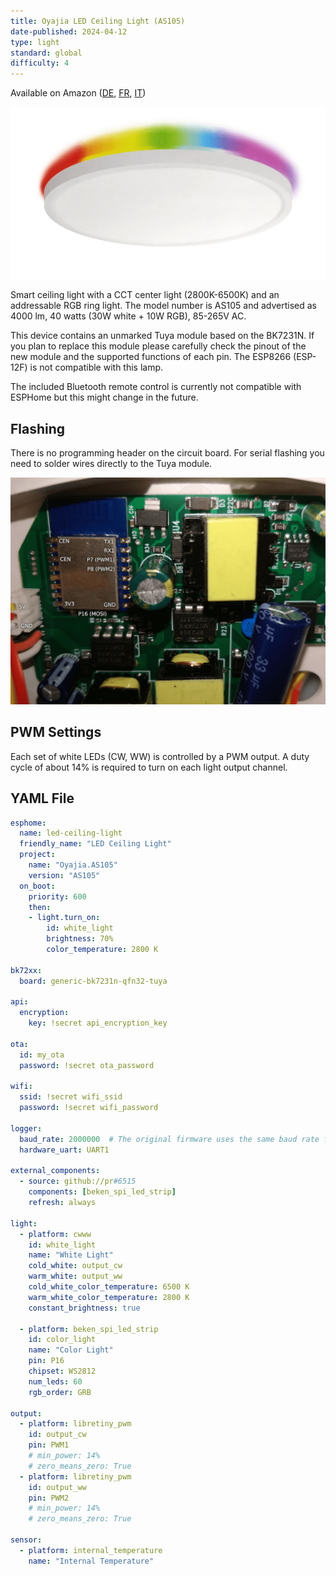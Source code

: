 ```yaml
---
title: Oyajia LED Ceiling Light (AS105)
date-published: 2024-04-12
type: light
standard: global
difficulty: 4
---
```


Available on Amazon ([DE](https://www.amazon.de/Oyajia-Deckenleuchte-Bluetooth-Wifi-Fernbedienung-Deckenlampe/dp/B0BN65QGFP), [FR](https://www.amazon.fr/intelligente-t%C3%A9l%C3%A9commande-Bluetooth-Wifi-Contr%C3%B4lable-lapplication/dp/B0BN65QGFP), [IT](https://www.amazon.it/dimmerabile-telecomando-Bluetooth-intelligente-compatibile/dp/B0BN65QGFP))

![Product Image](AS105.png "Product Image")

Smart ceiling light with a CCT center light (2800K-6500K) and an addressable RGB ring light. The model number is AS105 and advertised as 4000 lm, 40 watts (30W white + 10W RGB), 85-265V AC.

This device contains an unmarked Tuya module based on the BK7231N. If you plan to replace this module please carefully check the pinout of the new module and the supported functions of each pin. The ESP8266 (ESP-12F) is not compatible with this lamp.

The included Bluetooth remote control is currently not compatible with ESPHome but this might change in the future. 

## Flashing

There is no programming header on the circuit board. For serial flashing you need to solder wires directly to the Tuya module.

![Pinout](pinout.png "Pinout")

## PWM Settings

Each set of white LEDs (CW, WW) is controlled by a PWM output. A duty cycle of about 14% is required to turn on each light output channel.

## YAML File

```yaml
esphome:
  name: led-ceiling-light
  friendly_name: "LED Ceiling Light"
  project:
    name: "Oyajia.AS105"
    version: "AS105"
  on_boot:
    priority: 600
    then:
    - light.turn_on:
        id: white_light
        brightness: 70%
        color_temperature: 2800 K

bk72xx:
  board: generic-bk7231n-qfn32-tuya

api:
  encryption:
    key: !secret api_encryption_key

ota:
  id: my_ota
  password: !secret ota_password

wifi:
  ssid: !secret wifi_ssid
  password: !secret wifi_password

logger:
  baud_rate: 2000000  # The original firmware uses the same baud rate for log outputs
  hardware_uart: UART1

external_components:
  - source: github://pr#6515
    components: [beken_spi_led_strip]
    refresh: always

light:
  - platform: cwww
    id: white_light
    name: "White Light"
    cold_white: output_cw
    warm_white: output_ww
    cold_white_color_temperature: 6500 K
    warm_white_color_temperature: 2800 K
    constant_brightness: true

  - platform: beken_spi_led_strip
    id: color_light
    name: "Color Light"
    pin: P16
    chipset: WS2812
    num_leds: 60
    rgb_order: GRB

output:
  - platform: libretiny_pwm
    id: output_cw
    pin: PWM1
    # min_power: 14%
    # zero_means_zero: True
  - platform: libretiny_pwm
    id: output_ww
    pin: PWM2
    # min_power: 14%
    # zero_means_zero: True

sensor:
  - platform: internal_temperature
    name: "Internal Temperature"
```
